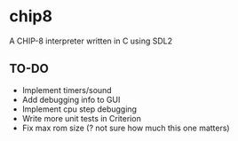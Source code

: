 # chip8
A CHIP-8 interpreter written in C using SDL2

## TO-DO
* Implement timers/sound
* Add debugging info to GUI
* Implement cpu step debugging
* Write more unit tests in Criterion
* Fix max rom size (? not sure how much this one matters)